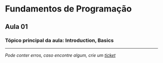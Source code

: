 # Fundamentos de Programação
## Aula 01
### Tópico principal da aula: Introduction, Basics
---
*Pode conter erros, caso encontre algum, crie um* [*ticket*](https://github.com/TiagoRG/uaveiro-leci/issues/new)